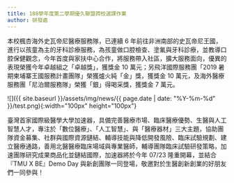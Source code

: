 ```yaml
---
title: 108學年度第二學期優久聯盟跨校選課作業
author: 研發處
---
```


本校楓杏海外史瓦帝尼醫療服務隊，已連續 6 年前往非洲南部的史瓦帝尼王國，進行以孩童為主的牙科診療服務，為孩童做口腔檢查、塗氟與牙科診療，並教導口腔保健觀念，今年首度與家扶中心合作，將服務帶入社區，擴大服務面向，優異的表現榮獲今年卓越組之「卓越獎」，獲獎金 10 萬元；另飛洋國際服務團「2019 暑期柬埔寨王國服務計畫團隊」榮獲爐火純「金」獎，獲獎金 10 萬元，及海外醫療服務團「尼泊爾服務隊」榮獲「銀」得喝采獎，獲獎金 7 萬元。

![]({{ site.baseurl }}/assets/img/news/{{ page.date | date: "%Y-%m-%d" }}/test.png){:width="100px" height="100px"}

<!-- <img src="{{ site.baseurl }}/assets/img/news/{{ page.date | date: '%Y-%m-%d' }}/test.png" width="100px"> -->

臺灣首家國際級醫學大學加速器，具備完善醫療市場、臨床醫療優勢、生醫與人工智慧人才，專注於「數位醫療」、「人工智慧」、與「醫療器材」三大主題，協助團隊資金募集、社群與國際資源鏈結、輔導技能與降低開發風險、臨床試驗規劃、建立醫療通路，善用北醫醫療臨床場域與專業醫師，輔導團隊臨床試驗研發策略，加速團隊研究成果商品化並鏈結國際，加速器將於今年 07/23 隆重開幕，並結合『TMU X BE』Demo Day 與新創團隊一同登場，敬邀對於生醫創新創業的好朋友們一同參與！
